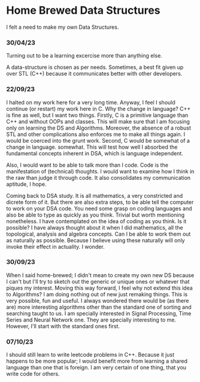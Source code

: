 # Home Brewed Data Structures
I felt a need to make my own Data Structures. 

### 30/04/23
Turning out to be a learning excercise more than anything else.

A data-structure is chosen as per needs.
Sometimes, a best fit given up over STL (C++) 
    because it communicates better with other developers.

### 22/09/23
I halted on my work here for a very long time.
Anyway, I feel I should continue (or restart) my work here in C.
Why the change in language? C++ is fine as well, but I want two things.
Firstly, C is a primitive language than C++ and without OOPs and classes.
This will make sure that I am focusing only on learning the DS and Algorithms.
Moreover, the absence of a robust STL and other complications also enforces me to make all things again.
I would be coerced into the grunt work.
Second, C would be somewhat of a change in language. somewhat. This will test how well
I absorbed the fundamental concepts inherent in DSA, which is language independent.

Also, I would want to be able to talk more than I code. Code is the manifestation of (technical) thoughts.
I would want to examine how I think in the raw than judge it through code.
It also consolidates my communication aptitude, I hope.

Coming back to DSA study. It is all mathematics, a very constricted and dicrete form of it.
But there are also extra steps, to be able tell the computer to work on your DSA code.
You need some grasp on coding languages and also be able to type as quickly as you think.
Trivial but worth mentioning nonetheless.
I have contemplated on the idea of coding as you think. Is it possible? I have always thought about it 
when I did mathematics, all the topological, analysis and algebra concepts. Can I be able to work them out as naturally as possible. Because I believe using these naturally will only invoke their effect in actuality.
I wonder.

### 30/09/23
When I said home-brewed; I didn't mean to create my own new DS because I can't but I'll try to sketch out the generic or unique ones or whatever that piques my interest.
Moving this way forward, I feel why not extend this idea to Algorithms? I am doing nothing out of new just remaking things. This is very possible, fun and useful. I always wondered there would be (as there are) more interesting algorithms other than the standard one of sorting and searching taught to us. I am specially interested in Signal Processing, Time Series and Neural Network one. They are specially interesting to me.
However, I'll start with the standard ones first.

### 07/10/23
I should still learn to write leetcode problems in C++. Because it just happens to be more popular; I would benefit more from learning a shared language than one that is foreign. I am very certain of one thing, that you write code for others.
